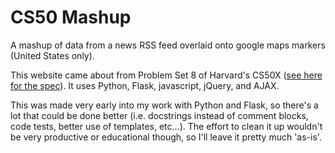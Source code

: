 # CS50 Mashup
A mashup of data from a news RSS feed overlaid onto google maps markers (United States only).

This website came about from Problem Set 8 of Harvard's CS50X ([see here for the spec](http://docs.cs50.net/problems/mashup/mashup.html)).
It uses Python, Flask, javascript, jQuery, and AJAX.

This was made very early into my work with Python and Flask, so there's a lot that could be done better (i.e. docstrings instead of comment blocks, code tests, better use of templates, etc...). The effort to clean it up wouldn't be very productive or educational though, so I'll leave it pretty much 'as-is'.